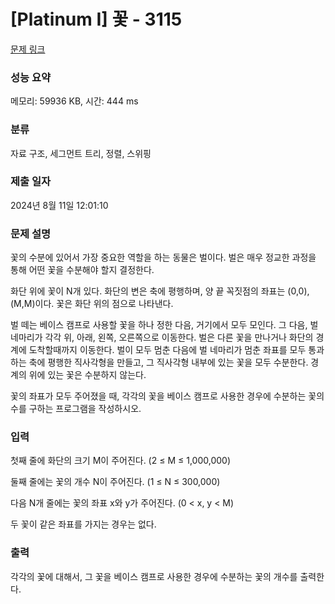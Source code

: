# [Platinum I] 꽃 - 3115 

[문제 링크](https://www.acmicpc.net/problem/3115) 

### 성능 요약

메모리: 59936 KB, 시간: 444 ms

### 분류

자료 구조, 세그먼트 트리, 정렬, 스위핑

### 제출 일자

2024년 8월 11일 12:01:10

### 문제 설명

<p>꽃의 수분에 있어서 가장 중요한 역할을 하는 동물은 벌이다. 벌은 매우 정교한 과정을 통해 어떤 꽃을 수분해야 할지 결정한다.</p>

<p>화단 위에 꽃이 N개 있다. 화단의 변은 축에 평행하며, 양 끝 꼭짓점의 좌표는 (0,0), (M,M)이다. 꽃은 화단 위의 점으로 나타낸다.</p>

<p>벌 떼는 베이스 캠프로 사용할 꽃을 하나 정한 다음, 거기에서 모두 모인다. 그 다음, 벌 네마리가 각각 위, 아래, 왼쪽, 오른쪽으로 이동한다. 벌은 다른 꽃을 만나거나 화단의 경계에 도착할때까지 이동한다. 벌이 모두 멈춘 다음에 벌 네마리가 멈춘 좌표를 모두 통과하는 축에 평행한 직사각형을 만들고, 그 직사각형 내부에 있는 꽃을 모두 수분한다. 경계의 위에 있는 꽃은 수분하지 않는다.</p>

<p>꽃의 좌표가 모두 주어졌을 때, 각각의 꽃을 베이스 캠프로 사용한 경우에 수분하는 꽃의 수를 구하는 프로그램을 작성하시오.</p>

### 입력 

 <p>첫째 줄에 화단의 크기 M이 주어진다. (2 ≤ M ≤ 1,000,000)</p>

<p>둘째 줄에는 꽃의 개수 N이 주어진다. (1 ≤ N ≤ 300,000)</p>

<p>다음 N개 줄에는 꽃의 좌표 x와 y가 주어진다. (0 < x, y < M)</p>

<p>두 꽃이 같은 좌표를 가지는 경우는 없다.</p>

### 출력 

 <p>각각의 꽃에 대해서, 그 꽃을 베이스 캠프로 사용한 경우에 수분하는 꽃의 개수를 출력한다.</p>

